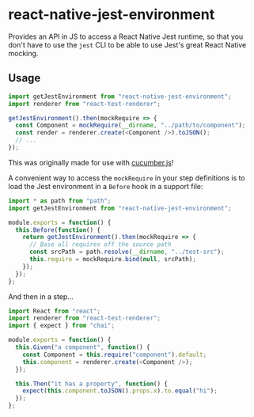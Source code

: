 # react-native-jest-environment

Provides an API in JS to access a React Native Jest runtime, so that you don't
have to use the `jest` CLI to be able to use Jest's great React Native mocking.

## Usage

```js
import getJestEnvironment from "react-native-jest-environment";
import renderer from "react-test-renderer";

getJestEnvironment().then(mockRequire => {
  const Component = mockRequire(__dirname, "../path/to/component");
  const render = renderer.create(<Component />).toJSON();
  // ...
});
```

This was originally made for use with
[cucumber.js](https://github.com/cucumber/cucumber-js)!

A convenient way to access the `mockRequire` in your step definitions is to
load the Jest environment in a `Before` hook in a support file:

```js
import * as path from "path";
import getJestEnvironment from "react-native-jest-environment";

module.exports = function() {
  this.Before(function() {
    return getJestEnvironment().then(mockRequire => {
      // Base all requires off the source path
      const srcPath = path.resolve(__dirname, "../test-src");
      this.require = mockRequire.bind(null, srcPath);
    });
  });
};
```

And then in a step...

```js
import React from "react";
import renderer from "react-test-renderer";
import { expect } from "chai";

module.exports = function() {
  this.Given("a component", function() {
    const Component = this.require("component").default;
    this.component = renderer.create(<Component />);
  });

  this.Then("it has a property", function() {
    expect(this.component.toJSON().props.x).to.equal("hi");
  });
};
```
